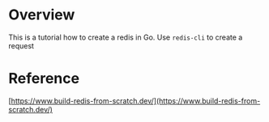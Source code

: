 # Overview
This is a tutorial how to create a redis in Go. Use `redis-cli` to create a request

# Reference
[https://www.build-redis-from-scratch.dev/](https://www.build-redis-from-scratch.dev/)
